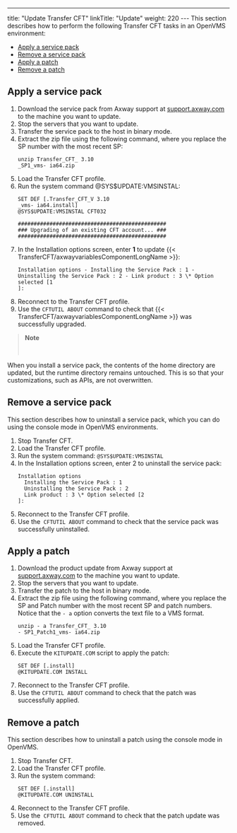 ---
title: "Update Transfer CFT"
linkTitle: "Update"
weight: 220
--- This section describes how to perform the following Transfer CFT tasks in an OpenVMS environment:

- [Apply a service pack](#Apply)
- [Remove a service pack](#Remove)
- [Apply a patch](#Apply2)
- [Remove a patch](#Remove2)

<span id="Apply"></span>

## Apply a service pack

1. Download the service pack from Axway support at [support.axway.com](https://support.axway.com/) to the machine you want to update.
1. Stop the servers that you want to update.
1. Transfer the service pack to the host in binary mode.
1. Extract the zip file using the following command, where you replace the SP number with the most recent SP:  
    ```
    unzip Transfer_CFT_ 3.10
    _SP1_vms- ia64.zip
    ```
1. Load the Transfer CFT profile.
1. Run the system command @SYS$UPDATE:VMSINSTAL:  
    ```
    SET DEF [.Transfer_CFT_V 3.10
    _vms- ia64.install]
    @SYS$UPDATE:VMSINSTAL CFT032

    ###############################################
    ### Upgrading of an existing CFT account... ###
    ###############################################
    ```
1. In the Installation options screen, enter **1** to update {{< TransferCFT/axwayvariablesComponentLongName >}}:  
    ```
    Installation options - Installing the Service Pack : 1 - Uninstalling the Service Pack : 2 - Link product : 3 \* Option selected [1
    ]:
    ```
1. Reconnect to the Transfer CFT profile.
1. Use the `CFTUTIL ABOUT` command to check that {{< TransferCFT/axwayvariablesComponentLongName >}} was successfully upgraded.

> **Note**
>
>  

When you install a service pack, the contents of the home directory are updated, but the runtime directory remains untouched. This is so that your customizations, such as APIs, are not overwritten.

<span id="Remove"></span>

## Remove a service pack

This section describes how to uninstall a service pack, which you can do using the console mode in OpenVMS environments.

1. Stop Transfer CFT.
1. Load the Transfer CFT profile.
1. Run the system command: `@SYS$UPDATE:VMSINSTAL`
1. In the Installation options screen, enter 2 to uninstall the service pack:  
    ```
    Installation options
      Installing the Service Pack : 1
      Uninstalling the Service Pack : 2
      Link product : 3 \* Option selected [2
    ]:
    ```
1. Reconnect to the Transfer CFT profile.
1. Use the` CFTUTIL ABOUT` command to check that the service pack was successfully uninstalled.

<span id="Apply2"></span>

## Apply a patch

1. Download the product update from Axway support at [support.axway.com](https://support.axway.com/) to the machine you want to update.
1. Stop the servers that you want to update.
1. Transfer the patch to the host in binary mode.
1. Extract the zip file using the following command, where you replace the SP and Patch number with the most recent SP and patch numbers. Notice that the `- a` option converts the text file to a VMS format.  
    ```
    unzip - a Transfer_CFT_ 3.10
    - SP1_Patch1_vms- ia64.zip
    ```
1. Load the Transfer CFT profile.
1. Execute the `KITUPDATE.COM` script to apply the patch:  
    ```
    SET DEF [.install]
    @KITUPDATE.COM INSTALL
    ```
1. Reconnect to the Transfer CFT profile.
1. Use the `CFTUTIL ABOUT` command to check that the patch was successfully applied.

<span id="Remove2"></span>

## Remove a patch

This section describes how to uninstall a patch using the console mode in OpenVMS.

1. Stop Transfer CFT.
1. Load the Transfer CFT profile.
1. Run the system command:  
    ```
    SET DEF [.install]
    @KITUPDATE.COM UNINSTALL
    ```
1. Reconnect to the Transfer CFT profile.
1. Use the` CFTUTIL ABOUT` command to check that the patch update was removed.
